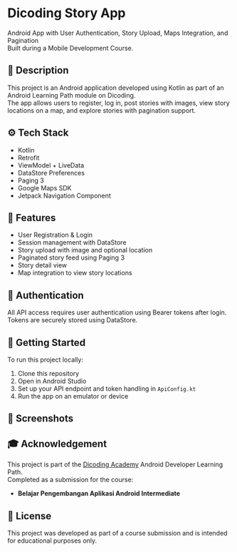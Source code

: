 # Dicoding Story App

Android App with User Authentication, Story Upload, Maps Integration, and Pagination  
Built during a Mobile Development Course.

## 📌 Description

This project is an Android application developed using Kotlin as part of an Android Learning Path module on Dicoding.  
The app allows users to register, log in, post stories with images, view story locations on a map, and explore stories with pagination support.

## ⚙️ Tech Stack

- Kotlin
- Retrofit
- ViewModel + LiveData
- DataStore Preferences
- Paging 3
- Google Maps SDK
- Jetpack Navigation Component

## 📁 Features

- User Registration & Login
- Session management with DataStore
- Story upload with image and optional location
- Paginated story feed using Paging 3
- Story detail view
- Map integration to view story locations

## 🔐 Authentication

All API access requires user authentication using Bearer tokens after login. Tokens are securely stored using DataStore.

## 🚀 Getting Started

To run this project locally:

1. Clone this repository  
2. Open in Android Studio  
3. Set up your API endpoint and token handling in `ApiConfig.kt`  
4. Run the app on an emulator or device

## 📸 Screenshots


## 🎓 Acknowledgement

This project is part of the [Dicoding Academy](https://www.dicoding.com/academies) Android Developer Learning Path.  
Completed as a submission for the course:

- **Belajar Pengembangan Aplikasi Android Intermediate**

## 📝 License

This project was developed as part of a course submission and is intended for educational purposes only.

